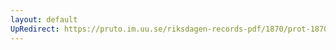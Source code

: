 ```yaml
---
layout: default
UpRedirect: https://pruto.im.uu.se/riksdagen-records-pdf/1870/prot-1870--ak--216/prot-1870--ak--216_067.pdf
---
```

